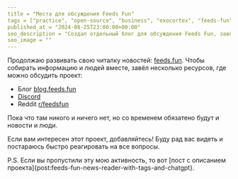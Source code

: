 ```yaml
---
title = "Места для обсуждения Feeds Fun"
tags = ["practice", "open-source", "business", "exocortex", "feeds-fun"]
published_at = "2024-08-25T23:00:00+00:00"
seo_description = "Создал отдельный блог для обсуждения Feeds Fun, завёл Discord и Reddit."
seo_image = ""
---
```


Продолжаю развивать свою читалку новостей: [feeds.fun](https://feeds.fun). Чтобы собирать информацию и людей вместе, завёл несколько ресурсов, где можно обсудить проект:

- Блог [blog.feeds.fun](https://blog.feeds.fun)
- [Discord](https://discord.gg/C5RVusHQXy)
- Reddit [r/feedsfun](https://www.reddit.com/r/feedsfun/)

Пока что там никого и ничего нет, но со временем обязатено будут и новости и люди.

Если вам интересен этот проект, добавляйтесь! Буду рад вас видеть и постараюсь быстро реагировать на все вопросы.

P.S. Если вы пропустили эту мою активность, то вот [пост с описанием проекта]{post:feeds-fun-news-reader-with-tags-and-chatgpt}.

